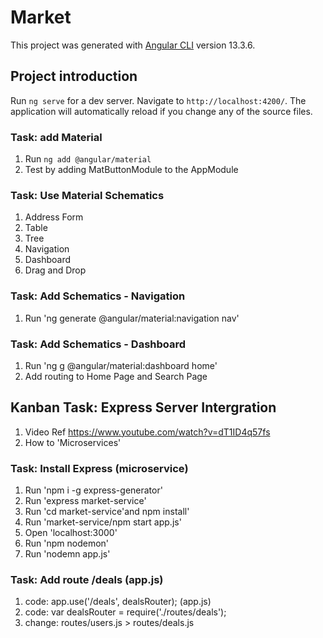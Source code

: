 # Market

This project was generated with [Angular CLI](https://github.com/angular/angular-cli) version 13.3.6.

## Project introduction

Run `ng serve` for a dev server. Navigate to `http://localhost:4200/`. The application will automatically reload if you change any of the source files.

### Task: add Material

1. Run `ng add @angular/material`
2. Test by adding MatButtonModule to the AppModule

### Task: Use Material Schematics

1. Address Form
2. Table
3. Tree
4. Navigation
5. Dashboard
6. Drag and Drop

### Task: Add Schematics - Navigation

1. Run 'ng generate @angular/material:navigation nav'

### Task: Add Schematics - Dashboard

1. Run 'ng g @angular/material:dashboard home'
2. Add routing to Home Page and Search Page

## Kanban Task: Express Server Intergration

1. Video Ref <https://www.youtube.com/watch?v=dT1ID4q57fs>
2. How to 'Microservices'

### Task: Install Express (microservice)

1. Run 'npm i -g express-generator'
2. Run 'express market-service'
3. Run 'cd market-service'and npm install'
4. Run 'market-service/npm start app.js'
5. Open 'localhost:3000'
6. Run 'npm nodemon'
7. Run 'nodemn app.js'

### Task: Add route /deals (app.js)

1. code: app.use('/deals', dealsRouter); (app.js)
2. code: var dealsRouter = require('./routes/deals');
3. change: routes/users.js > routes/deals.js
